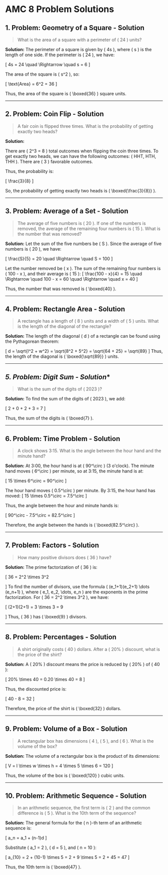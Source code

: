 

# AMC 8 Problem Solutions

## **1. Problem: Geometry of a Square - Solution**

>What is the area of a square with a perimeter of \( 24 \) units?

**Solution:**
The perimeter of a square is given by \( 4s \), where \( s \) is the length of one side. If the perimeter is \( 24 \), we have:

\[
4s = 24 \quad \Rightarrow \quad s = 6
\]

The area of the square is \( s^2 \), so:

\[
\text{Area} = 6^2 = 36
\]

Thus, the area of the square is \( \boxed{36} \) square units.

---

## **2. Problem: Coin Flip - Solution**

>A fair coin is flipped three times. What is the probability of getting exactly two heads?

**Solution:**

There are \( 2^3 = 8 \) total outcomes when flipping the coin three times. To get exactly two heads, we can have the following outcomes: \( HHT, HTH, THH \). There are \( 3 \) favorable outcomes.

Thus, the probability is:

\[
\frac{3}{8}
\]

So, the probability of getting exactly two heads is \( \boxed{\frac{3}{8}} \).

---

## **3. Problem: Average of a Set - Solution**

>The average of five numbers is \( 20 \). If one of the numbers is removed, the average of the remaining four numbers is \( 15 \). What is the number that was removed?

**Solution:**
Let the sum of the five numbers be \( S \). Since the average of five numbers is \( 20 \), we have:

\[
\frac{S}{5} = 20 \quad \Rightarrow \quad S = 100
\]

Let the number removed be \( x \). The sum of the remaining four numbers is \( 100 - x \), and their average is \( 15 \):
\[
\frac{100 - x}{4} = 15 \quad \Rightarrow \quad 100 - x = 60 \quad \Rightarrow \quad x = 40
\]

Thus, the number that was removed is \( \boxed{40} \).

---

## **4. Problem: Rectangle Area - Solution**

>A rectangle has a length of \( 8 \) units and a width of \( 5 \) units. What is the length of the diagonal of the rectangle?

**Solution:**
The length of the diagonal \( d \) of a rectangle can be found using the Pythagorean theorem:

\[
d = \sqrt{l^2 + w^2} = 
\sqrt{8^2 + 5^2} = \sqrt{64 + 25} = \sqrt{89}
\]
Thus, the length of the diagonal is \( \boxed{\sqrt{89}} \) units.

---

## **5. Problem: Digit Sum* - Solution**

>What is the sum of the digits of \( 2023 \)?

**Solution:**
To find the sum of the digits of \( 2023 \), we add:

\[
2 + 0 + 2 + 3 = 7
\]

Thus, the sum of the digits is \( \boxed{7} \).

---

## **6. Problem: Time Problem - Solution**

>A clock shows 3:15. What is the angle between the hour hand and the minute hand?

**Solution:**
At 3:00, the hour hand is at \( 90^\circ \) (3 o'clock). The minute hand moves \( 6^\circ \) per minute, so at 3:15, the minute hand is at:

\[
15 \times 6^\circ = 90^\circ
\]

The hour hand moves \( 0.5^\circ \) per minute. By 3:15, the hour hand has moved:
\[
15 \times 0.5^\circ = 7.5^\circ
\]

Thus, the angle between the hour and minute hands is:

\[
90^\circ - 7.5^\circ = 82.5^\circ
\]

Therefore, the angle between the hands is \( \boxed{82.5^\circ} \).

---

## **7. Problem: Factors - Solution**

>How many positive divisors does \( 36 \) have?

**Solution:**
The prime factorization of \( 36 \) is:

\[
36 = 2^2 \times 3^2

\]
To find the number of divisors, use the formula \( (e_1+1)(e_2+1) \dots (e_n+1) \), where \( e_1, e_2, \dots, e_n \) are the exponents in the prime factorization. For \( 36 = 2^2 \times 3^2 \), we have:

\[
(2+1)(2+1) = 3 \times 3 = 9

\]
Thus, \( 36 \) has \( \boxed{9} \) divisors.

---

## **8. Problem: Percentages - Solution**

>A shirt originally costs \( 40 \) dollars. After a \( 20\% \) discount, what is the price of the shirt?

**Solution:**
A \( 20\% \) discount means the price is reduced by \( 20\% \) of \( 40 \):

\[
20\% \times 40 = 0.20 \times 40 = 8
\]

Thus, the discounted price is:

\[
40 - 8 = 32
\]

Therefore, the price of the shirt is \( \boxed{32} \) dollars.

---

## **9. Problem: Volume of a Box - Solution**

>A rectangular box has dimensions \( 4 \), \( 5 \), and \( 6 \). What is the volume of the box?

**Solution:**
The volume of a rectangular box is the product of its dimensions:

\[
V = l \times w \times h = 4 \times 5 \times 6 = 120
\]

Thus, the volume of the box is \( \boxed{120} \) cubic units.

---

## **10. Problem: Arithmetic Sequence - Solution**

>In an arithmetic sequence, the first term is \( 2 \) and the common difference is \( 5 \). What is the 10th term of the sequence?

**Solution:**
The general formula for the \( n \)-th term of an arithmetic sequence is:

\[
a_n = a_1 + (n-1)d
\]

Substitute \( a_1 = 2 \), \( d = 5 \), and \( n = 10 \):

\[
a_{10} = 2 + (10-1) \times 5 = 2 + 9 \times 5 = 2 + 45 = 47
\]

Thus, the 10th term is \( \boxed{47} \).

